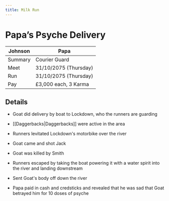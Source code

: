 ```yaml
---
title: Milk Run
---
```


# Papa’s Psyche Delivery

| Johnson | Papa                  |
| ------- | --------------------- |
| Summary | Courier Guard         |
| Meet    | 31/10/2075 (Thursday) |
| Run     | 31/10/2075 (Thursday) |
| Pay     | £3,000 each, 3 Karma  |

## Details
- Goat did delivery by boat to Lockdown, who the runners are guarding
- [[Daggerbacks|Daggerbacks]] were active in the area
- Runners levitated Lockdown's motorbike over the river
- Goat came and shot Jack
- Goat was killed by Smith
- Runners escaped by taking the boat powering it with a water spirit into the river and landing downstream
- Sent Goat's body off down the river

- Papa paid in cash and credsticks and revealed that he was sad that Goat betrayed him for 10 doses of psyche
